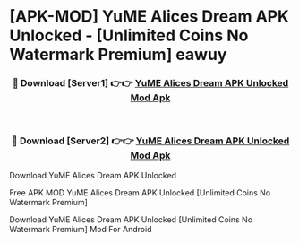 # [APK-MOD] YuME  Alices Dream APK Unlocked - [Unlimited Coins No Watermark Premium] eawuy



<div align="center">
<h3>🔴 Download [Server1] 👉👉 <a href="https://momento.my/?title=YuME__Alices_Dream_APK_Unlocked">YuME  Alices Dream APK Unlocked Mod Apk</a></h3><br>

<h3>🔴 Download [Server2] 👉👉 <a href="https://momento.my/?title=YuME__Alices_Dream_APK_Unlocked">YuME  Alices Dream APK Unlocked Mod Apk</a></h3>
</div>



Download YuME  Alices Dream APK Unlocked 

Free APK MOD YuME  Alices Dream APK Unlocked [Unlimited Coins No Watermark Premium]

Download YuME  Alices Dream APK Unlocked [Unlimited Coins No Watermark Premium] Mod For Android
